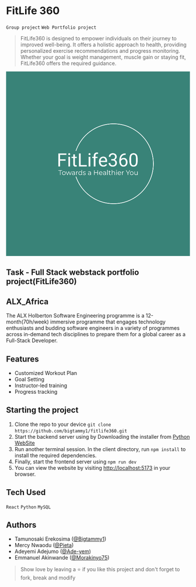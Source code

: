 # FitLife 360

`Group project` `Web Portfolio project`

> FitLife360 is designed to empower individuals on their journey to improved well-being. It offers a holistic approach to health, providing personalized exercise recommendations and progress monitoring. Whether your goal is weight management, muscle gain or staying fit, FitLife360 offers the required guidance.

![FitLife360](/client/FitLife360/src/assets/appIcon.png)

## Task - Full Stack webstack portfolio project(FitLife360)

## ALX_Africa

The ALX Holberton Software Engineering programme is a 12-month(70h/week) immersive programme that engages technology enthusiasts and budding software engineers in a variety of programmes across in-demand tech disciplines to prepare them for a global career as a Full-Stack Developer.

## Features

- Customized Workout Plan
- Goal Setting
- Instructor-led training
- Progress tracking


## Starting the project

1. Clone the repo to your device `git clone https://github.com/bigtammy1/fitlife360.git`
2. Start the backend server using by Downloading the installer from [Python WebSite](https://www.python.org/downloads/)
3. Run another terminal session. In the client directory, run `npm install` to install the required dependencies.
4. Finally, start the frontend server using `npm run dev`
5. You can view the website by visiting [http://localhost:5173](http://localhost:5173) in your browser.

## Tech Used

`React` `Python` `MySQL`

## Authors

- Tamunosaki Erekosima ([@Bigtammy1](https://github.com/bigtammy1))
- Mercy Nwaodu ([@Pieta](https://github.com/pieta9221))
- Adeyemi Adejumo ([@Ade-yem](https://github.com/Ade-yem))
- Emmanuel Akinwande ([@Morakinyo75](https://github.com/morakinyo75))

> Show love by leaving a ⭐️ if you like this project and don't forget to fork, break and modify